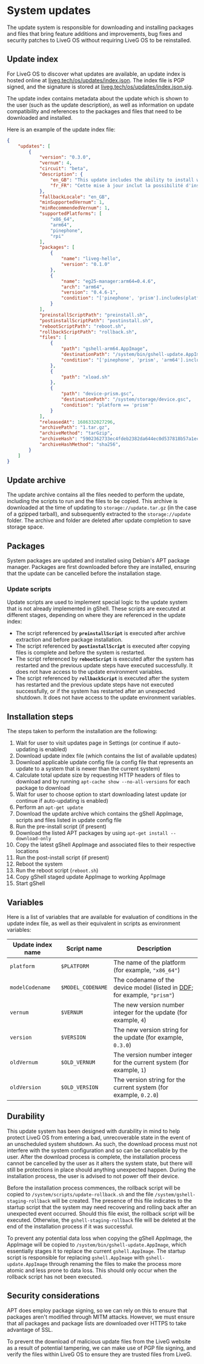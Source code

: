 # System updates
The update system is responsible for downloading and installing packages and files that bring feature additions and improvements, bug fixes and security patches to LiveG OS without requiring LiveG OS to be reinstalled.

## Update index
For LiveG OS to discover what updates are available, an update index is hosted online at [liveg.tech/os/updates/index.json](https://liveg.tech/os/updates/index.json). The index file is PGP signed, and the signature is stored at [liveg.tech/os/updates/index.json.sig](https://liveg.tech/os/updates/index.json.sig).

The update index contains metadata about the update which is shown to the user (such as the update description), as well as information on update compatibility and references to the packages and files that need to be downloaded and installed.

Here is an example of the update index file:

```json
{
    "updates": [
        {
            "version": "0.3.0",
            "vernum": 4,
            "circuit": "beta",
            "description": {
                "en_GB": "This update includes the ability to install web apps and add them to the home screen and app menu.",
                "fr_FR": "Cette mise à jour inclut la possibilité d'installer des applications web et de les ajouter à l'écran d'accueil et le menu des applications."
            },
            "fallbackLocale": "en_GB",
            "minSupportedVernum": 1,
            "minRecommendedVernum": 1,
            "supportedPlatforms": [
                "x86_64",
                "arm64",
                "pinephone",
                "rpi"
            ],
            "packages": [
                {
                    "name": "liveg-hello",
                    "version": "0.1.0"
                },
                {
                    "name": "eg25-manager:arm64=0.4.6",
                    "arch": "arm64",
                    "version": "0.4.6-1",
                    "condition": "['pinephone', 'prism'].includes(platform)"
                }
            ],
            "preinstallScriptPath": "preinstall.sh",
            "postinstallScriptPath": "postinstall.sh",
            "rebootScriptPath": "reboot.sh",
            "rollbackScriptPath": "rollback.sh",
            "files": [
                {
                    "path": "gshell-arm64.AppImage",
                    "destinationPath": "/system/bin/gshell-update.AppImage",
                    "condition": "['pinephone', 'prism', 'arm64'].includes(platform)"
                },
                {
                    "path": "xload.sh"
                },
                {
                    "path": "device-prism.gsc",
                    "destinationPath": "/system/storage/device.gsc",
                    "condition": "platform == 'prism'"
                }
            ],
            "releasedAt": 1686332027296,
            "archivePath": "1.tar.gz",
            "archiveMethod": "tarGzip",
            "archiveHash": "5902362733ec4fdeb2382da644ec0d537818b57a1ec58cb11eeee69628270297",
            "archiveHashMethod": "sha256",
        }
    ]
}
```

## Update archive
The update archive contains all the files needed to perform the update, including the scripts to run and the files to be copied. This archive is downloaded at the time of updating to `storage://update.tar.gz` (in the case of a gzipped tarball), and subsequently extracted to the `storage://update` folder. The archive and folder are deleted after update completion to save storage space.

## Packages
System packages are updated and installed using Debian's APT package manager. Packages are first downloaded before they are installed, ensuring that the update can be cancelled before the installation stage.

### Update scripts
Update scripts are used to implement special logic to the update system that is not already implemented in gShell. These scripts are executed at different stages, depending on where they are referenced in the update index:

* The script referenced by **`preinstallScript`** is executed after archive extraction and before package installation.
* The script referenced by **`postinstallScript`** is executed after copying files is complete and before the system is restarted.
* The script referenced by **`rebootScript`** is executed after the system has restarted and the previous update steps have executed successfully. It does not have access to the update environment variables.
* The script referenced by **`rollbackScript`** is executed after the system has restarted and the previous update steps have not executed successfully, or if the system has restarted after an unexpected shutdown. It does not have access to the update environment variables.

## Installation steps
The steps taken to perform the installation are the following:

1. Wait for user to visit updates page in Settings (or continue if auto-updating is enabled)
2. Download update index file (which contains the list of available updates)
3. Download applicable update config file (a config file that represents an update to a system that is newer than the current system)
4. Calculate total update size by requesting HTTP headers of files to download and by running `apt-cache show --no-all-versions` for each package to download
5. Wait for user to choose option to start downloading latest update (or continue if auto-updating is enabled)
6. Perform an `apt-get update`
7. Download the update archive which contains the gShell AppImage, scripts and files listed in update config file
8. Run the pre-install script (if present)
9. Download the listed APT packages by using `apt-get install --download-only`
10. Copy the latest gShell AppImage and associated files to their respective locations
11. Run the post-install script (if present)
12. Reboot the system
13. Run the reboot script (`reboot.sh`)
14. Copy gShell staged update AppImage to working AppImage
15. Start gShell

## Variables
Here is a list of variables that are available for evaluation of conditions in the update index file, as well as their equivalent in scripts as environment variables:

| Update index name | Script name | Description |
|---|---|---|
| `platform` | `$PLATFORM` | The name of the platform (for example, `"x86_64"`) |
| `modelCodename` | `$MODEL_CODENAME` | The codename of the device model (listed in [DDF](device.md); for example, `"prism"`) |
| `vernum` | `$VERNUM` | The new version number integer for the update (for example, `4`) |
| `version` | `$VERSION` | The new version string for the update (for example, `0.3.0`) |
| `oldVernum` | `$OLD_VERNUM` | The version number integer for the current system (for example, `1`) |
| `oldVersion` | `$OLD_VERSION` | The version string for the current system (for example, `0.2.0`) |

## Durability
This update system has been designed with durability in mind to help protect LiveG OS from entering a bad, unrecoverable state in the event of an unscheduled system shutdown. As such, the download process must not interfere with the system configuration and so can be cancellable by the user. After the download process is complete, the installation process cannot be cancelled by the user as it alters the system state, but there will still be protections in place should anything unexpected happen. During the installation process, the user is advised to not power off their device.

Before the installation process commences, the rollback script will be copied to `/system/scripts/update-rollback.sh` and the file `/system/gshell-staging-rollback` will be created. The presence of this file indicates to the startup script that the system may need recovering and rolling back after an unexpected event occurred. Should this file exist, the rollback script will be executed. Otherwise, the `gshell-staging-rollback` file will be deleted at the end of the installation process if it was successful.

To prevent any potential data loss when copying the gShell AppImage, the AppImage will be copied to `/system/bin/gshell-update.AppImage`, which essentially stages it to replace the current `gshell.AppImage`. The startup script is responsible for replacing `gshell.AppImage` with `gshell-update.AppImage` through renaming the files to make the process more atomic and less prone to data loss. This should only occur when the rollback script has not been executed.

## Security considerations
APT does employ package signing, so we can rely on this to ensure that packages aren't modified through MITM attacks. However, we must ensure that all packages and package lists are downloaded over HTTPS to take advantage of SSL.

To prevent the download of malicious update files from the LiveG website as a result of potential tampering, we can make use of PGP file signing, and verify the files within LiveG OS to ensure they are trusted files from LiveG.